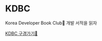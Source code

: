 # KDBC

Korea Developer Book Club🍊 개발 서적을 읽자

[KDBC 구경가기🐶](https://ds1svg.notion.site/ds1svg/KDBC-96b5ee1963f247e5821594a83fff4ba9)
